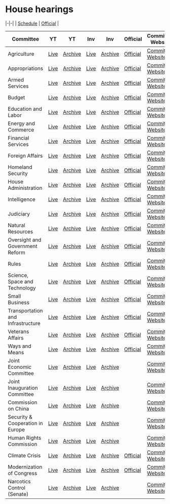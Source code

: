 # House hearings

<link rel="stylesheet" type="text/css" href="css/markdown.css">
<link rel="shortcut icon" href="ico/favicon.png" type="image/x-icon">

|-|-|
| [Schedule](https://www.house.gov/legislative-activity) | [Official](https://www.congress.gov/committees/video) |

| Committee | YT | YT | Inv | Inv | Official | Committee Website |
|-|-|-|-|-|-|-|
| Agriculture | [Live](https://www.youtube.com/channel/UCOWh2WJxPywHIaccDWb8Mvg/live) | [Archive](https://www.youtube.com/channel/UCOWh2WJxPywHIaccDWb8Mvg/videos?view=2&flow=grid) | [Live](https://invidio.us/channel/UCOWh2WJxPywHIaccDWb8Mvg/live) | [Archive](https://invidio.us/channel/UCOWh2WJxPywHIaccDWb8Mvg/videos?view=2&flow=grid) | [Official](https://www.congress.gov/committees/video/house-agriculture/hsag00) | [Committee Website](https://agriculture.house.gov/) |
| Appropriations | [Live](https://www.youtube.com/channel/UCMaSlF09S0fpoRshS2t_7XA/live) | [Archive](https://www.youtube.com/channel/UCMaSlF09S0fpoRshS2t_7XA/videos?view=2&flow=grid) | [Live](https://invidio.us/channel/UCMaSlF09S0fpoRshS2t_7XA/live) | [Archive](https://invidio.us/channel/UCMaSlF09S0fpoRshS2t_7XA/videos?view=2&flow=grid) | [Official](https://www.congress.gov/committees/video/house-appropriations/hsap00) | [Committee Website](https://appropriations.house.gov/) |
| Armed Services | [Live](https://www.youtube.com/channel/UCD506yORW2voSanqEgLOUIQ/live) | [Archive](https://www.youtube.com/channel/UCD506yORW2voSanqEgLOUIQ/videos?view=2&flow=grid) | [Live](https://invidio.us/channel/UCD506yORW2voSanqEgLOUIQ/live) | [Archive](https://invidio.us/channel/UCD506yORW2voSanqEgLOUIQ/videos?view=2&flow=grid) | [Official](https://www.congress.gov/committees/video/house-armed-services/hsas00) | [Committee Website](https://armedservices.house.gov/) |
| Budget | [Live](https://www.youtube.com/channel/UCwzia2rpHJkowAXK-IF9E0w/live) | [Archive](https://www.youtube.com/channel/UCwzia2rpHJkowAXK-IF9E0w/videos?view=2&flow=grid) | [Live](https://invidio.us/channel/UCwzia2rpHJkowAXK-IF9E0w/live) | [Archive](https://invidio.us/channel/UCwzia2rpHJkowAXK-IF9E0w/videos?view=2&flow=grid) | [Official](https://www.congress.gov/committees/video/house-budget/hsbu00) | [Committee Website](https://budget.house.gov/) |
| Education and Labor | [Live](https://www.youtube.com/channel/UCqAHNOSUqn0OByR-4vF81FQ/live) | [Archive](https://www.youtube.com/channel/UCqAHNOSUqn0OByR-4vF81FQ/videos?view=2&flow=grid) | [Live](https://invidio.us/channel/UCqAHNOSUqn0OByR-4vF81FQ/live) | [Archive](https://invidio.us/channel/UCqAHNOSUqn0OByR-4vF81FQ/videos?view=2&flow=grid) | [Official](https://www.congress.gov/committees/video/house-education-and-labor/hsed00) | [Committee Website](https://edlabor.house.gov/) |
| Energy and Commerce | [Live](https://www.youtube.com/channel/UCCbD3bkHRcwiBsaL1lWE_QQ/live) | [Archive](https://www.youtube.com/channel/UCCbD3bkHRcwiBsaL1lWE_QQ/videos?view=2&flow=grid) | [Live](https://invidio.us/channel/UCCbD3bkHRcwiBsaL1lWE_QQ/live) | [Archive](https://invidio.us/channel/UCCbD3bkHRcwiBsaL1lWE_QQ/videos?view=2&flow=grid) | [Official](https://www.congress.gov/committees/video/house-energy-and-commerce/hsif00) | [Committee Website](https://energycommerce.house.gov/) |
| Financial Services | [Live](https://www.youtube.com/channel/UCiGw0gRK-daU7Xv4oDMr9Hg/live) | [Archive](https://www.youtube.com/channel/UCiGw0gRK-daU7Xv4oDMr9Hg/videos?view=2&flow=grid) | [Live](https://invidio.us/channel/UCiGw0gRK-daU7Xv4oDMr9Hg/live) | [Archive](https://invidio.us/channel/UCiGw0gRK-daU7Xv4oDMr9Hg/videos?view=2&flow=grid) | [Official](https://www.congress.gov/committees/video/house-financial-services/hsba00) | [Committee Website](https://financialservices.house.gov/) |
| Foreign Affairs | [Live](https://www.youtube.com/channel/UCXCjgHrMgPEqDvCmPc9BbJA/live) | [Archive](https://www.youtube.com/channel/UCXCjgHrMgPEqDvCmPc9BbJA/videos?view=2&flow=grid) | [Live](https://invidio.us/channel/UCXCjgHrMgPEqDvCmPc9BbJA/live) | [Archive](https://invidio.us/channel/UCXCjgHrMgPEqDvCmPc9BbJA/videos?view=2&flow=grid) | [Official](https://www.congress.gov/committees/video/house-foreign-affairs/hsfa00) | [Committee Website](https://foreignaffairs.house.gov/) |
| Homeland Security | [Live](https://www.youtube.com/channel/UChdT2snPVxfp2m8n4VDdMag/live) | [Archive](https://www.youtube.com/channel/UChdT2snPVxfp2m8n4VDdMag/videos?view=2&flow=grid) | [Live](https://invidio.us/channel/UChdT2snPVxfp2m8n4VDdMag/live) | [Archive](https://invidio.us/channel/UChdT2snPVxfp2m8n4VDdMag/videos?view=2&flow=grid) | [Official](https://www.congress.gov/committees/video/house-homeland-security/hshm00) | [Committee Website](https://homeland.house.gov/) |
| House Administration | [Live](https://www.youtube.com/channel/UCTO94zQwJNB_gmud-4IyZXA/live) | [Archive](https://www.youtube.com/channel/UCTO94zQwJNB_gmud-4IyZXA/videos?view=2&flow=grid) | [Live](https://invidio.us/channel/UCTO94zQwJNB_gmud-4IyZXA/live) | [Archive](https://invidio.us/channel/UCTO94zQwJNB_gmud-4IyZXA/videos?view=2&flow=grid) | [Official](https://www.congress.gov/committees/video/house-administration/hsha00) | [Committee Website](https://cha.house.gov/) |
| Intelligence | [Live](https://www.youtube.com/channel/UCMF5z6BIrwwQTtcj2cacBPw/live) | [Archive](https://www.youtube.com/channel/UCMF5z6BIrwwQTtcj2cacBPw/videos?view=2&flow=grid) | [Live](https://invidio.us/channel/UCMF5z6BIrwwQTtcj2cacBPw/live) | [Archive](https://invidio.us/channel/UCMF5z6BIrwwQTtcj2cacBPw/videos?view=2&flow=grid) | [Official](https://www.congress.gov/committees/video/house-intelligence-permanent-select/hlig00) | [Committee Website](https://intelligence.house.gov/) |
| Judiciary | [Live](https://www.youtube.com/channel/UCVvv3JRCVQAl6ovogDum4hA/live) | [Archive](https://www.youtube.com/channel/UCVvv3JRCVQAl6ovogDum4hA/videos?view=2&flow=grid) | [Live](https://invidio.us/channel/UCVvv3JRCVQAl6ovogDum4hA/live) | [Archive](https://invidio.us/channel/UCVvv3JRCVQAl6ovogDum4hA/videos?view=2&flow=grid) | [Official](https://www.congress.gov/committees/video/house-judiciary/hsju00) | [Committee Website](https://judiciary.house.gov/) |
| Natural Resources | [Live](https://www.youtube.com/channel/UCB6LGE5-_i-xxtZxk1_SeTg/live) | [Archive](https://www.youtube.com/channel/UCB6LGE5-_i-xxtZxk1_SeTg/videos?view=2&flow=grid) | [Live](https://invidio.us/channel/UCB6LGE5-_i-xxtZxk1_SeTg/live) | [Archive](https://invidio.us/channel/UCB6LGE5-_i-xxtZxk1_SeTg/videos?view=2&flow=grid) | [Official](https://www.congress.gov/committees/video/house-natural-resources/hsii00) | [Committee Website](https://naturalresources.house.gov/) |
| Oversight and Government Reform | [Live](https://www.youtube.com/channel/UCXSlyao4qkUFiPqghptHtZA/live) | [Archive](https://www.youtube.com/channel/UCXSlyao4qkUFiPqghptHtZA/videos?view=2&flow=grid) | [Live](https://invidio.us/channel/UCXSlyao4qkUFiPqghptHtZA/live) | [Archive](https://invidio.us/channel/UCXSlyao4qkUFiPqghptHtZA/videos?view=2&flow=grid) | [Official](https://www.congress.gov/committees/video/house-oversight-and-reform/hsgo00) | [Committee Website](https://oversight.house.gov/) |
| Rules | [Live](https://www.youtube.com/channel/UCDNcorctkmOpBfr4sgu6t3w/live) | [Archive](https://www.youtube.com/channel/UCDNcorctkmOpBfr4sgu6t3w/videos?view=2&flow=grid) | [Live](https://invidio.us/channel/UCDNcorctkmOpBfr4sgu6t3w/live) | [Archive](https://invidio.us/channel/UCDNcorctkmOpBfr4sgu6t3w/videos?view=2&flow=grid) | [Official](https://www.congress.gov/committees/video/house-rules/hsru00) | [Committee Website](https://rules.house.gov/) |
| Science, Space and Technology | [Live](https://www.youtube.com/channel/UCtoUE3dJ-mLUo5dwGs7hXOw/live) | [Archive](https://www.youtube.com/channel/UCtoUE3dJ-mLUo5dwGs7hXOw/videos?view=2&flow=grid) | [Live](https://invidio.us/channel/UCtoUE3dJ-mLUo5dwGs7hXOw/live) | [Archive](https://invidio.us/channel/UCtoUE3dJ-mLUo5dwGs7hXOw/videos?view=2&flow=grid) | [Official](https://www.congress.gov/committees/video/house-science-space-and-technology/hssy00) | [Committee Website](https://science.house.gov/) |
| Small Business | [Live](https://www.youtube.com/channel/UCnYcuO2JQhVbnCR8ltmSacQ/live) | [Archive](https://www.youtube.com/channel/UCnYcuO2JQhVbnCR8ltmSacQ/videos?view=2&flow=grid) | [Live](https://invidio.us/channel/UCnYcuO2JQhVbnCR8ltmSacQ/live) | [Archive](https://invidio.us/channel/UCnYcuO2JQhVbnCR8ltmSacQ/videos?view=2&flow=grid) | [Official](https://www.congress.gov/committees/video/house-small-business/hssm00) | [Committee Website](https://smallbusiness.house.gov/) |
| Transportation and Infrastructure | [Live](https://www.youtube.com/channel/UChc8bTPtZgTZDDLJ6UWJgxA/live) | [Archive](https://www.youtube.com/channel/UChc8bTPtZgTZDDLJ6UWJgxA/videos?view=2&flow=grid) | [Live](https://invidio.us/channel/UChc8bTPtZgTZDDLJ6UWJgxA/live) | [Archive](https://invidio.us/channel/UChc8bTPtZgTZDDLJ6UWJgxA/videos?view=2&flow=grid) | [Official](https://www.congress.gov/committees/video/house-transportation-and-infrastructure/hspw00) | [Committee Website](https://transportation.house.gov/) |
| Veterans Affairs | [Live](https://www.youtube.com/channel/UCvI8xjyh45-XAJbfPcjUdbQ/live) | [Archive](https://www.youtube.com/channel/UCvI8xjyh45-XAJbfPcjUdbQ/videos?view=2&flow=grid) | [Live](https://invidio.us/channel/UCvI8xjyh45-XAJbfPcjUdbQ/live) | [Archive](https://invidio.us/channel/UCvI8xjyh45-XAJbfPcjUdbQ/videos?view=2&flow=grid) | [Official](https://www.congress.gov/committees/video/house-veterans-affairs/hsvr00) | [Committee Website](https://veterans.house.gov/) |
| Ways and Means | [Live](https://www.youtube.com/channel/UCfGqG11uB0JKgDxnF-GWQZg/live) | [Archive](https://www.youtube.com/channel/UCfGqG11uB0JKgDxnF-GWQZg/videos?view=2&flow=grid) | [Live](https://invidio.us/channel/UCfGqG11uB0JKgDxnF-GWQZg/live) | [Archive](https://invidio.us/channel/UCfGqG11uB0JKgDxnF-GWQZg/videos?view=2&flow=grid) | [Official](https://www.congress.gov/committees/video/house-ways-and-means/hswm00) | [Committee Website](https://waysandmeans.house.gov/) |
| Joint Economic Committee | [Live](https://www.youtube.com/channel/UCbNWSrKyYBP5iIZKT35LSGA/live) | [Archive](https://www.youtube.com/channel/UCbNWSrKyYBP5iIZKT35LSGA/videos?view=2&flow=grid) | [Live](https://invidio.us/channel/UCbNWSrKyYBP5iIZKT35LSGA/live) | [Archive](https://invidio.us/channel/UCbNWSrKyYBP5iIZKT35LSGA/videos?view=2&flow=grid) |  | [Committee Website](https://www.jec.senate.gov/) |
| Joint Inauguration Committee | [Live](https://www.youtube.com/channel/UCT0OddH-0Avs8FI-TH1FQXw/live) | [Archive](https://www.youtube.com/channel/UCT0OddH-0Avs8FI-TH1FQXw/videos?view=2&flow=grid) | [Live](https://invidio.us/channel/UCT0OddH-0Avs8FI-TH1FQXw/live) | [Archive](https://invidio.us/channel/UCT0OddH-0Avs8FI-TH1FQXw/videos?view=2&flow=grid) |  | [Committee Website](https://www.inaugural.senate.gov/) |
| Commission on China | [Live](https://www.youtube.com/channel/UCRAT_7MIzUolORlJhYBTzHA/live) | [Archive](https://www.youtube.com/channel/UCRAT_7MIzUolORlJhYBTzHA/videos?view=2&flow=grid) | [Live](https://invidio.us/channel/UCRAT_7MIzUolORlJhYBTzHA/live) | [Archive](https://invidio.us/channel/UCRAT_7MIzUolORlJhYBTzHA/videos?view=2&flow=grid) |  | [Committee Website](https://www.cecc.gov/) |
| Security & Cooperation in Europe | [Live](https://www.youtube.com/channel/UCtFO3w68Kumz7tRyspaqF2g/live) | [Archive](https://www.youtube.com/channel/UCtFO3w68Kumz7tRyspaqF2g/videos?view=2&flow=grid) | [Live](https://invidio.us/channel/UCtFO3w68Kumz7tRyspaqF2g/live) | [Archive](https://invidio.us/channel/UCtFO3w68Kumz7tRyspaqF2g/videos?view=2&flow=grid) |  | [Committee Website](https://www.csce.gov/) |
| Human Rights Commission | [Live](https://www.youtube.com/channel/UCWaeAlm47P3JQkZAauAyeDA/live) | [Archive](https://www.youtube.com/channel/UCWaeAlm47P3JQkZAauAyeDA/videos?view=2&flow=grid) | [Live](https://invidio.us/channel/UCWaeAlm47P3JQkZAauAyeDA/live) | [Archive](https://invidio.us/channel/UCWaeAlm47P3JQkZAauAyeDA/videos?view=2&flow=grid) |  | [Committee Website](https://humanrightscommission.house.gov/) |
| Climate Crisis | [Live](https://www.youtube.com/channel/UCqTxfzU6vYZ2-DW-y5jYvdQ/live) | [Archive](https://www.youtube.com/channel/UCqTxfzU6vYZ2-DW-y5jYvdQ/videos?view=2&flow=grid) | [Live](https://invidio.us/channel/UCqTxfzU6vYZ2-DW-y5jYvdQ/live) | [Archive](https://invidio.us/channel/UCqTxfzU6vYZ2-DW-y5jYvdQ/videos?view=2&flow=grid) | [Official](https://www.congress.gov/committees/video/house-select-committee-on-the-climate-crisis/hlcn00) | [Committee Website](https://climatecrisis.house.gov/) |
| Modernization of Congress | [Live](https://www.youtube.com/channel/UCECZaLBqABxBqN7VdtZ5sCA/live) | [Archive](https://www.youtube.com/channel/UCECZaLBqABxBqN7VdtZ5sCA/videos?view=2&flow=grid) | [Live](https://invidio.us/channel/UCECZaLBqABxBqN7VdtZ5sCA/live) | [Archive](https://invidio.us/channel/UCECZaLBqABxBqN7VdtZ5sCA/videos?view=2&flow=grid) | [Official](https://www.congress.gov/committees/video/house-select-committee-on-the-modernization-of-congress/hlmh00) | [Committee Website](https://modernizecongress.house.gov/) |
| Narcotics Control (Senate) | [Live](https://www.youtube.com/channel/UCD6CIIrqCTE08ZXPCzhoNyA/live) | [Archive](https://www.youtube.com/channel/UCD6CIIrqCTE08ZXPCzhoNyA/videos?view=2&flow=grid) | [Live](https://invidio.us/channel/UCD6CIIrqCTE08ZXPCzhoNyA/live) | [Archive](https://invidio.us/channel/UCD6CIIrqCTE08ZXPCzhoNyA/videos?view=2&flow=grid) |  | [Committee Website](https://www.drugcaucus.senate.gov/) |
